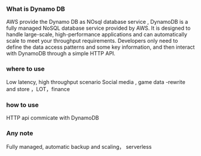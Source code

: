 ### What is Dynamo DB 

AWS provide the Dynamo DB as NOsql database service , DynamoDB is a fully managed NoSQL database service provided by AWS. It is designed to handle large-scale, high-performance applications and can automatically scale to meet your throughput requirements. Developers only need to define the data access patterns and some key information, and then interact with DynamoDB through a simple HTTP API.
  
### where to use 
Low latency, high throughput scenario
Social media , game data -rewrite and store ，LOT，finance 

### how to use 
HTTP api commicate with DynamoDB
  
### Any note
Fully managed, automatic backup and scaling， serverless